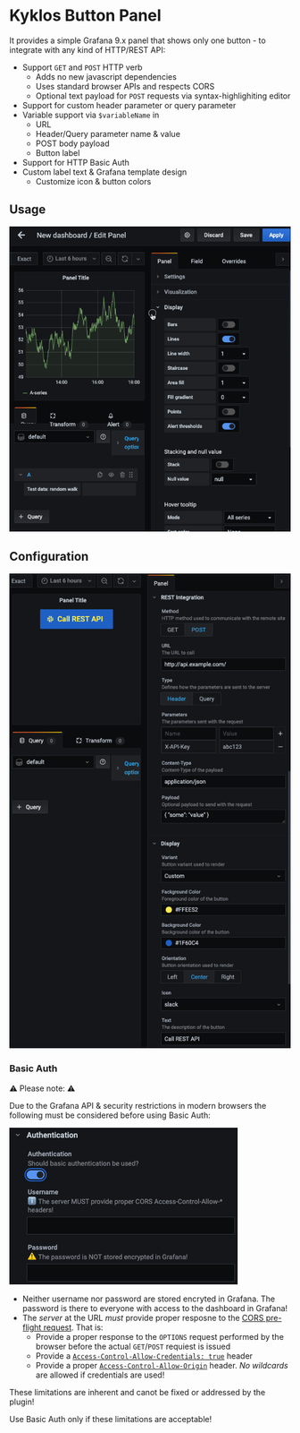 <!-- This README file is going to be the one displayed on the Grafana.com website for your plugin. Uncomment and replace the content here before publishing.

Remove any remaining comments before publishing as these may be displayed on Grafana.com -->

# Kyklos Button Panel

It provides a simple Grafana 9.x panel that shows only one button - to integrate with any kind of HTTP/REST API:

- Support `GET` and `POST` HTTP verb
  - Adds no new javascript dependencies
  - Uses standard browser APIs and respects CORS
  - Optional text payload for `POST` requests via syntax-highlighiting editor
- Support for custom header parameter or query parameter
- Variable support via `$variableName` in
  - URL
  - Header/Query parameter name & value
  - POST body payload
  - Button label
- Support for HTTP Basic Auth
- Custom label text & Grafana template design
  - Customize icon & button colors

## Usage

![Screencast](https://github.com/FrankRoos/Kyklos-Button-Panel/blob/main/src/img/screencast.gif)

## Configuration

![Screenshot](https://github.com/FrankRoos/Kyklos-Button-Panel/blob/main/src/img/screenshot.png)

### Basic Auth

⚠️ Please note: ⚠️

Due to the Grafana API & security restrictions in modern browsers the following must be considered before using Basic Auth:

![Basic Auth Configuration](https://github.com/FrankRoos/Kyklos-Button-Panel/blob/main/src/img/authentication.png)

- Neither username nor password are stored encryted in Grafana.
  The password is there to everyone with access to the dashboard in Grafana!
- The _server_ at the URL _must_ provide proper resposne to the [CORS pre-flight request](https://developer.mozilla.org/en-US/docs/Glossary/Preflight_request). That is:
  - Provide a proper response to the `OPTIONS` request performed by the browser before the actual `GET`/`POST` requiest is issued
  - Provide a [`Access-Control-Allow-Credentials: true`](https://developer.mozilla.org/en-US/docs/Web/HTTP/Headers/Access-Control-Allow-Credentials) header
  - Provide a proper [`Access-Control-Allow-Origin`](https://developer.mozilla.org/en-US/docs/Web/HTTP/Headers/Access-Control-Allow-Origin) header.
    _No wildcards_ are allowed if credentials are used!

These limitations are inherent and canot be fixed or addressed by the plugin!

Use Basic Auth only if these limitations are acceptable!

<!-- To help maximize the impact of your README and improve usability for users, we propose the following loose structure:

**BEFORE YOU BEGIN**
- Ensure all links are absolute URLs so that they will work when the README is displayed within Grafana and Grafana.com
- Be inspired ✨
  - [grafana-polystat-panel](https://github.com/grafana/grafana-polystat-panel)
  - [volkovlabs-variable-panel](https://github.com/volkovlabs/volkovlabs-variable-panel)

**ADD SOME BADGES**

Badges convey useful information at a glance for users whether in the Catalog or viewing the source code. You can use the generator on [Shields.io](https://shields.io/badges/dynamic-json-badge) together with the Grafana.com API
to create dynamic badges that update automatically when you publish a new version to the marketplace.

- For the logo field use 'grafana'.
- Examples (label: query)
  - Downloads: $.downloads
  - Catalog Version: $.version
  - Grafana Dependency: $.grafanaDependency
  - Signature Type: $.versionSignatureType

Full example: ![Dynamic JSON Badge](https://img.shields.io/badge/dynamic/json?logo=grafana&query=$.version&url=https://grafana.com/api/plugins/grafana-polystat-panel&label=Marketplace&prefix=v&color=F47A20)

Consider other [badges](https://shields.io/badges) as you feel appropriate for your project.

## Overview / Introduction
Provide one or more paragraphs as an introduction to your plugin to help users understand why they should use it.

Consider including screenshots:
- in [plugin.json](https://grafana.com/docs/grafana/latest/developers/plugins/metadata/#info) include them as relative links.
- in the README ensure they are absolute URLs.

## Requirements
List any requirements or dependencies they may need to run the plugin.

## Getting Started
Provide a quick start on how to configure and use the plugin.

## Documentation
If your project has dedicated documentation available for users, provide links here. For help in following Grafana's style recommendations for technical documentation, refer to our [Writer's Toolkit](https://grafana.com/docs/writers-toolkit/).

## Contributing
Do you want folks to contribute to the plugin or provide feedback through specific means? If so, tell them how!
-->
